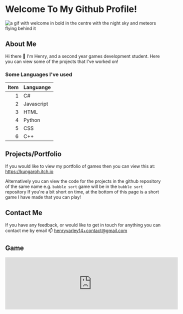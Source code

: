 # Welcome To My Github Profile!

<picture>
 <source media="(prefers-color-scheme: dark)" srcset="https://media.tenor.com/2auJH5AE1fMAAAAd/welcome.gif">
 <source media="(prefers-color-scheme: light)" srcset="https://media.tenor.com/2auJH5AE1fMAAAAd/welcome.gif">
 <img alt="a gif with welcome in bold in the centre with the night sky and meteors flying behind it" src="https://media.tenor.com/2auJH5AE1fMAAAAd/welcome.gif">
</picture>

    
## About Me
Hi there 👋 I'm Henry, and a second year games development student. 
Here you can view some of the projects that I've worked on!

### Some Languages I've used

|Item|Languange |
|---:|----------|
|   1|        C#|
|   2|Javascript|
|   3|      HTML|
|   4|    Python|
|   5|       CSS|
|   6|       C++|

## Projects/Portfolio
If you would like to view my portfolio of games then you can view this at:
https://kungaroh.itch.io

Alternatively you can view the code for the projects in the github repository of the same name e.g. `bubble sort` game will be in the `bubble sort` repository
If you're a bit short on time, at the bottom of this page is a short game I have made that you can play!

## Contact Me
If you have any feedback, or would like to get in touch for anything you can contact me by email
📫 henryvarley14+contact@gmail.com

## Game

<iframe height="167" frameborder="0" src="https://itch.io/embed/2396759" width="552"><a href="https://kungaroh.itch.io/tropical-drop">Tropical Drop by Kungaroh | Henry</a></iframe>

<!--
**Iths567/Iths567** is a ✨ _special_ ✨ repository because its `README.md` (this file) appears on your GitHub profile.

Here are some ideas to get you started:

- 🔭 I’m currently working on ...
- 🌱 I’m currently learning ...
- 👯 I’m looking to collaborate on ...
- 🤔 I’m looking for help with ...
- 💬 Ask me about ...
- 📫 How to reach me: ...
- 😄 Pronouns: ...
- ⚡ Fun fact: ...
-->
